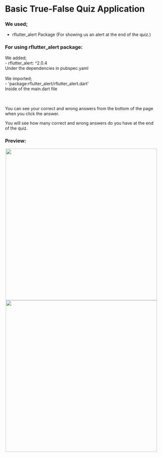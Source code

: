 # Basic True-False Quiz Application

### We used;

- rflutter_alert Package
(For showing us an alert at the end of the quiz.)

### For using rflutter_alert package:

We added;<br>- rflutter_alert: ^2.0.4<br>Under the dependencies in pubspec.yaml<br><br>
We imported;<br>- 'package:rflutter_alert/rflutter_alert.dart'<br>
Inside of the main.dart file<br><br><br>

You can see your correct and wrong answers from the bottom of the page when you click the answer.

You will see how many correct and wrong answers do you have at the end of the quiz.

### Preview:

<div align=center>
<img src="https://user-images.githubusercontent.com/118076077/211003825-e047b958-8aad-43da-9855-cccbad928823.gif" height= 500px>
         
<img src="https://user-images.githubusercontent.com/118076077/211005438-6256119d-1cef-4be4-8192-ce01a8796c16.gif" height= 500px>
</div>
